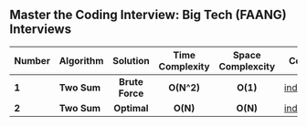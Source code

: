 ## Master the Coding Interview: Big Tech (FAANG) Interviews

|Number|Algorithm|Solution|Time Complexity|Space Complexcity|Code|
|:--|:--|:--:|:--:|:--:|:--:|
|**1**|**Two Sum**|**Brute Force**|**O(N^2)**|**O(1)**|[index.js](https://github.com/cibofdevs/faang-coding-interviews/blob/main/0001.two-sum/brute-force/index.js)|
|**2**|**Two Sum**|**Optimal**|**O(N)**|**O(N)**|[index.js](https://github.com/cibofdevs/faang-coding-interviews/blob/main/0001.two-sum/optimal-solution/index.js)|